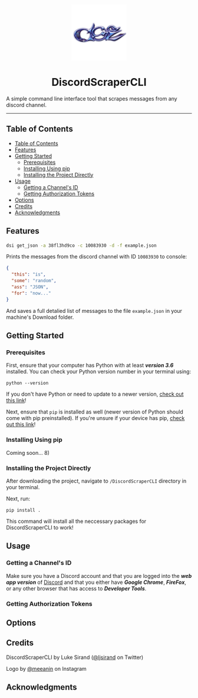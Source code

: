 <div align="center">
  <img src="/Images/dsi.png" alt="dsi-logo" width="150px"/>
</div>

<h1 align="center"> DiscordScraperCLI</h1>

A simple command line interface tool that scrapes messages from any discord channel.

<hr>

## Table of Contents

- [Table of Contents](#table-of-contents)
- [Features](#features)
- [Getting Started](#getting-started)
  - [Prerequisites](#prerequisites)
  - [Installing Using pip](#installing-using-pip)
  - [Installing the Project Directly](#installing-the-project-directly)
- [Usage](#usage)
  - [Getting a Channel's ID](#getting-a-channels-id)
  - [Getting Authorization Tokens](#getting-authorization-tokens)
- [Options](#options)
- [Credits](#credits)
- [Acknowledgments](#acknowledgments)

## Features

```bash
dsi get_json -a 38fl3hd9co -c 10083930 -d -f example.json
```

Prints the messages from the discord channel with ID `10083930` to console:

```JSON
{
  "this": "is",
  "some": "random",
  "ass": "JSON",
  "for": "now..."
}
```

And saves a full detalied list of messages to the file `example.json` in your machine's Download folder.

## Getting Started

### Prerequisites

First, ensure that your computer has Python with at least ***version 3.6*** installed. You can check your Python version number in your terminal using:

```properties
python --version
```

If you don't have Python or need to update to a newer version, [check out this link](https://www.python.org/downloads/)!

Next, ensure that `pip` is installed as well (newer version of Python should come with pip preinstalled). If you're unsure if your device has pip, [check out this link](https://pip.pypa.io/en/stable/installing/)!

### Installing Using pip

Coming soon... 8)

### Installing the Project Directly

After downloading the project, navigate to `/DiscordScraperCLI` directory in your terminal.

Next, run:

```properties
pip install .
```

This command will install all the neccessary packages for DiscordScraperCLI to work!

## Usage

### Getting a Channel's ID

Make sure you have a Discord account and that you are  logged into the ***web app version*** of [Discord](https://discord.com) and that you either have ***Google Chrome***, ***FireFox***, or any other browser that has access to ***Developer Tools***.


### Getting Authorization Tokens


## Options

## Credits

DiscordScraperCLI by Luke Sirand ([@ljsirand](https://twitter.com/sirandlj) on Twitter)

Logo by [@meeanin](https://twitter.com/sirandlj) on Instagram

## Acknowledgments

